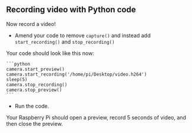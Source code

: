 ## Recording video with Python code

Now record a video!

- Amend your code to remove `capture()` and instead add `start_recording()` and `stop_recording()`

Your code should look like this now:

    ```python
    camera.start_preview()
    camera.start_recording('/home/pi/Desktop/video.h264')
    sleep(5)
    camera.stop_recording()
    camera.stop_preview()
    ```

- Run the code.

Your Raspberry Pi should open a preview, record 5 seconds of video, and then close the preview.

